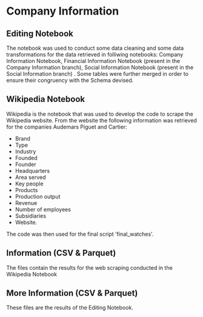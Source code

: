 # Company Information

## Editing Notebook

The notebook was used to conduct some data cleaning and some data transformations for the data retrieved in folliwing notebooks: Company Information Notebook, Financial Information Notebook (present in the Company Information branch), Social Information Notebook (present in the Social Information branch) . Some tables were further merged in order to ensure their congruency with the Schema devised.

## Wikipedia Notebook

Wikipedia is the notebook that was used to develop the code to scrape the Wikipedia website. From the website the following information was retrieved for the companies Audemars Piguet and Cartier: 

- Brand
- Type
- Industry
- Founded
- Founder
- Headquarters
- Area served
- Key people
- Products
- Production output
- Revenue
- Number of employees
- Subsidiaries
- Website.

The code was then used for the final script 'final_watches'.

## Information (CSV & Parquet)

The files contain the results for the web scraping conducted in the Wikipedia Notebook 

## More Information (CSV & Parquet)

These files are the results of the Editing Notebook.
